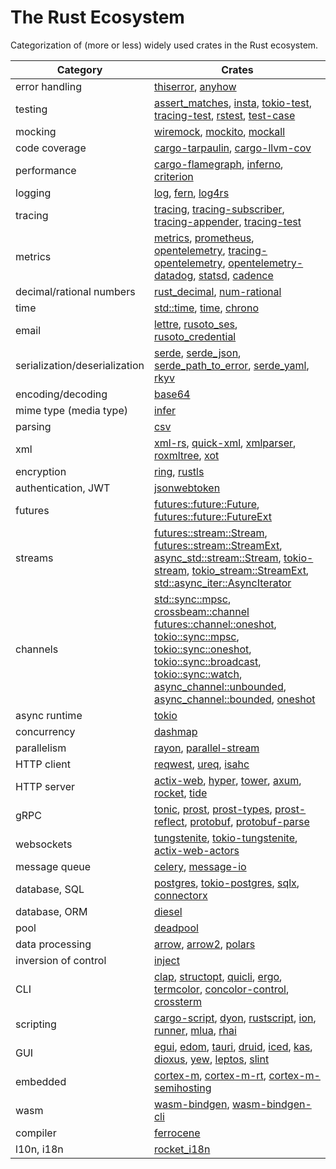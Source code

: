 # The Rust Ecosystem

Categorization of (more or less) widely used crates in the Rust ecosystem.

Category                        | Crates
------------------------------- | -------------------------------
error&#160;handling             | [thiserror](https://crates.io/crates/thiserror), [anyhow](https://crates.io/crates/anyhow)
testing                         | [assert_matches](https://crates.io/crates/assert_matches), [insta](https://crates.io/crates/insta), [tokio-test](https://crates.io/crates/tokio-test), [tracing-test](https://crates.io/crates/tracing-test), [rstest](https://crates.io/crates/rstest), [test-case](https://crates.io/crates/test-case)
mocking                         | [wiremock](https://crates.io/crates/wiremock), [mockito](https://crates.io/crates/mockito), [mockall](https://crates.io/crates/mockall)
code coverage                   | [cargo-tarpaulin](https://crates.io/crates/cargo-tarpaulin), [cargo-llvm-cov](https://crates.io/crates/cargo-llvm-cov)
performance                     | [cargo-flamegraph](https://crates.io/crates/flamegraph), [inferno](https://crates.io/crates/inferno), [criterion](https://crates.io/crates/criterion)
logging                         | [log](https://crates.io/crates/log), [fern](https://crates.io/crates/fern), [log4rs](https://crates.io/crates/log4rs)
tracing                         | [tracing](https://crates.io/crates/tracing), [tracing-subscriber](https://crates.io/crates/tracing-subscriber), [tracing-appender](https://crates.io/crates/tracing-appender), [tracing-test](https://crates.io/crates/tracing-test)
metrics                         | [metrics](https://crates.io/crates/metrics), [prometheus](https://crates.io/crates/prometheus), [opentelemetry](https://crates.io/crates/opentelemetry), [tracing-opentelemetry](https://crates.io/crates/tracing-opentelemetry), [opentelemetry-datadog](https://crates.io/crates/opentelemetry-datadog), [statsd](https://crates.io/crates/statsd), [cadence](https://crates.io/crates/cadence)
decimal/rational&#160;numbers   | [rust_decimal](https://crates.io/crates/rust_decimal), [num-rational](https://crates.io/crates/num-rational)
time                            | [std::time](https://doc.rust-lang.org/std/time/index.html), [time](https://crates.io/crates/time), [chrono](https://crates.io/crates/chrono)
email                           | [lettre](https://crates.io/crates/lettre), [rusoto_ses](https://crates.io/crates/rusoto_ses), [rusoto_credential](https://github.com/quambene/pigeon-rs/blob/master/Cargo.toml)
serialization/deserialization   | [serde](https://crates.io/crates/serde), [serde_json](https://crates.io/crates/serde_json), [serde_path_to_error](https://crates.io/crates/serde_path_to_error), [serde_yaml](https://crates.io/crates/serde_yaml), [rkyv](https://crates.io/crates/rkyv)
encoding/decoding               | [base64](https://crates.io/crates/base64)
mime type (media type)          | [infer](https://crates.io/crates/infer)
parsing                         | [csv](https://crates.io/crates/csv)
xml                             | [xml-rs](https://crates.io/crates/xml-rs), [quick-xml](https://crates.io/crates/quick-xml), [xmlparser](https://crates.io/crates/xmlparser), [roxmltree](https://crates.io/crates/roxmltree), [xot](https://crates.io/crates/xot)
encryption                      | [ring](https://crates.io/crates/ring), [rustls](https://crates.io/crates/rustls)
authentication,&#160;JWT        | [jsonwebtoken](https://crates.io/crates/jsonwebtoken)
futures                         | [futures::future::Future](https://docs.rs/futures/latest/futures/future/trait.Future.html), [futures::future::FutureExt](https://docs.rs/futures/latest/futures/future/trait.FutureExt.html)
streams                         | [futures::stream::Stream](https://docs.rs/futures/latest/futures/stream/trait.Stream.html), [futures::stream::StreamExt](https://docs.rs/futures/latest/futures/stream/trait.StreamExt.html), [async_std::stream::Stream](https://docs.rs/async-std/latest/async_std/stream/trait.Stream.html), [tokio-stream](https://crates.io/crates/tokio-stream), [tokio_stream::StreamExt](https://docs.rs/tokio-stream/latest/tokio_stream/trait.StreamExt.html), [std::async_iter::AsyncIterator](https://doc.rust-lang.org/std/async_iter/trait.AsyncIterator.html)
channels                        | [std::sync::mpsc](https://doc.rust-lang.org/std/sync/mpsc), [crossbeam::channel](https://docs.rs/crossbeam/latest/crossbeam/channel/index.html) [futures::channel::oneshot](https://docs.rs/futures/latest/futures/channel/oneshot/index.html), [tokio::sync::mpsc](https://docs.rs/tokio/latest/tokio/sync/mpsc/), [tokio::sync::oneshot](https://docs.rs/tokio/latest/tokio/sync/oneshot/index.html), [tokio::sync::broadcast](https://docs.rs/tokio/latest/tokio/sync/broadcast/index.html), [tokio::sync::watch](https://docs.rs/tokio/latest/tokio/sync/watch/index.html), [async_channel::unbounded](https://docs.rs/async-channel/latest/async_channel/fn.unbounded.html), [async_channel::bounded](https://docs.rs/async-channel/latest/async_channel/fn.bounded.html), [oneshot](https://crates.io/crates/oneshot)
async&#160;runtime              | [tokio](https://crates.io/crates/tokio)
concurrency                     | [dashmap](https://crates.io/crates/dashmap)
parallelism                     | [rayon](https://crates.io/crates/rayon), [parallel-stream](https://crates.io/crates/parallel-stream)
HTTP&#160;client                | [reqwest](https://crates.io/crates/reqwest), [ureq](https://crates.io/crates/ureq), [isahc](https://crates.io/crates/isahc)
HTTP&#160;server                | [actix-web](https://crates.io/crates/actix-web), [hyper](https://crates.io/crates/hyper), [tower](https://crates.io/crates/tower), [axum](https://crates.io/crates/axum), [rocket](https://crates.io/crates/rocket), [tide](https://crates.io/crates/tide)
gRPC                            | [tonic](https://crates.io/crates/tonic), [prost](https://crates.io/crates/prost), [prost-types](https://crates.io/crates/prost-types), [prost-reflect](https://crates.io/crates/prost-reflect), [protobuf](https://crates.io/crates/protobuf), [protobuf-parse](https://crates.io/crates/protobuf-parse)
websockets                      | [tungstenite](https://crates.io/crates/tungstenite), [tokio-tungstenite](https://crates.io/crates/tokio-tungstenite), [actix-web-actors](https://crates.io/crates/actix-web-actors)
message queue                   | [celery](https://crates.io/crates/celery), [message-io](https://crates.io/crates/message-io)
database,&#160;SQL              | [postgres](https://crates.io/crates/postgres), [tokio-postgres](https://crates.io/crates/tokio-postgres), [sqlx](https://crates.io/crates/sqlx), [connectorx](https://crates.io/crates/connectorx)
database,&#160;ORM              | [diesel](https://crates.io/crates/diesel)
pool                            | [deadpool](https://crates.io/crates/deadpool)
data&#160;processing            | [arrow](https://crates.io/crates/arrow), [arrow2](https://crates.io/crates/arrow2), [polars](https://crates.io/crates/polars)
inversion&#160;of&#160;control  | [inject](https://crates.io/crates/inject)
CLI                             | [clap](https://crates.io/crates/clap), [structopt](https://crates.io/crates/structopt), [quicli](https://crates.io/crates/quicli), [ergo](https://crates.io/crates/ergo), [termcolor](https://crates.io/crates/termcolor), [concolor-control](https://crates.io/crates/concolor-control), [crossterm](https://crates.io/crates/crossterm)
scripting                       | [cargo-script](https://crates.io/crates/cargo-script), [dyon](https://crates.io/crates/dyon), [rustscript](https://github.com/faern/rustscript), [ion](https://github.com/redox-os/ion), [runner](https://crates.io/crates/runner), [mlua](https://crates.io/crates/mlua), [rhai](https://crates.io/crates/rhai)
GUI                             | [egui](https://crates.io/crates/egui), [edom](https://crates.io/crates/edom), [tauri](https://crates.io/crates/tauri), [druid](https://crates.io/crates/druid), [iced](https://crates.io/crates/iced), [kas](https://crates.io/crates/kas), [dioxus](https://crates.io/crates/dioxus), [yew](https://crates.io/crates/yew), [leptos](https://crates.io/crates/leptos), [slint](https://crates.io/crates/slint)
embedded                        | [cortex-m](https://crates.io/crates/cortex-m), [cortex-m-rt](https://crates.io/crates/cortex-m-rt), [cortex-m-semihosting](https://crates.io/crates/cortex-m-semihosting)
wasm                            | [wasm-bindgen](https://crates.io/crates/wasm-bindgen), [wasm-bindgen-cli](https://crates.io/crates/wasm-bindgen-cli)
compiler                        | [ferrocene](https://crates.io/crates/ferrocene)
l10n, i18n                      | [rocket_i18n](https://crates.io/crates/rocket_i18n)
